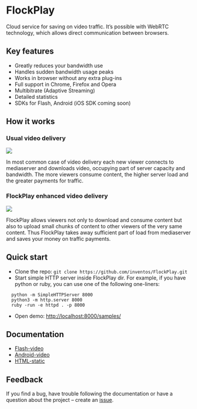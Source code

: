 FlockPlay
=========

Cloud service for saving on video traffic.
It’s possible with WebRTC technology, which allows direct communication between browsers.

Key features
------------

  - Greatly reduces your bandwidth use
  - Handles sudden bandwidth usage peaks
  - Works in browser without any extra plug-ins
  - Full support in Chrome, Firefox and Opera
  - Multibitrate (Adaptive Streaming)
  - Detailed statistics
  - SDKs for Flash, Android (iOS SDK coming soon)

How it works
------------

### Usual video delivery

![](http://flockplay.com/images/principle-gray.png)

In most common case of video delivery each new viewer connects to mediaserver and downloads video, occupying part of server capacity and bandwidth. The more viewers consume content, the higher server load and the greater payments for traffic.

### FlockPlay enhanced video delivery

![](http://flockplay.com/images/principle-color.png)

FlockPlay allows viewers not only to download and consume content but also to upload small chunks of content to other viewers of the very same content. Thus FlockPlay takes away sufficient part of load from mediaserver and saves your money on traffic payments.

Quick start
-----------

- Clone the repo: `git clone https://github.com/inventos/FlockPlay.git`
- Start simple HTTP server inside FlockPlay dir.
For example, if you have python or ruby, you can use one of the following one-liners: 

```
  python -m SimpleHTTPServer 8000
  python3 -m http.server 8000
  ruby -run -e httpd . -p 8000
```

- Open demo: [http://localhost:8000/samples/](http://localhost:8000/samples/)

Documentation
-------------

- [Flash-video](https://github.com/inventos/FlockPlay/wiki/flash-video)
- [Android-video](https://github.com/inventos/FlockPlay-android)
- [HTML-static](https://github.com/inventos/FlockPlay/wiki/html-static)

Feedback
--------

If you find a bug, have trouble following the documentation or have a question about the project – create an [issue](https://github.com/inventos/FlockPlay/issues).
